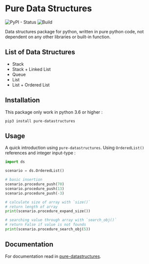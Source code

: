 # Pure Data Structures

![PyPI - Status](https://img.shields.io/pypi/status/pure-datastructures) ![Build](https://github.com/sodrooome/pure-datastructures/workflows/Build/badge.svg)

Data structures package for python, written in pure python code, not dependent on any other libraries or built-in function.

## List of Data Structures

- Stack
- Stack + Linked List
- Queue
- List
- List + Ordered List

## Installation

This package only work in python 3.6 or higher :

`pip3 install pure-datastructures`

## Usage

A quick introduction using `pure-datastructures`. Using `OrderedList()` references and integer input-type :

```python
import ds

scenario = ds.OrderedList()

# basic insertion
scenario.procedure_push(70)
scenario.procedure_push(13)
scenario.procedure_push(-3)

# calculate size of array with `size()`
# return length of array
print(scenario.procedure_expand_size())

# searching value through array with `search_obj()`
# return False if value is not founds
print(scenario.procedure_search_obj(5))
```

## Documentation

For documentation read in [pure-datastructures](https://sodrooome.github.io/pure-datastructures/).


